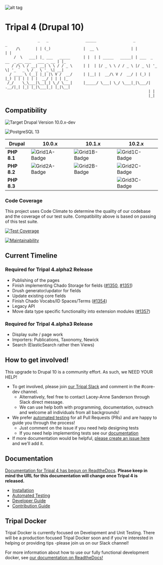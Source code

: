 ![alt tag](https://raw.githubusercontent.com/tripal/tripal/7.x-3.x/tripal/theme/images/tripal_logo.png)

# Tripal 4 (Drupal 10)

                   _   _                 _____                 _                                  _
         /\       | | (_)               |  __ \               | |                                | |
        /  \   ___| |_ ___   _____      | |  | | _____   _____| | ___  _ __  _ __ ___   ___ _ __ | |_
       / /\ \ / __| __| \ \ / / _ \     | |  | |/ _ \ \ / / _ \ |/ _ \| '_ \| '_ ` _ \ / _ \ '_ \| __|
      / ____ \ (__| |_| |\ V /  __/     | |__| |  __/\ V /  __/ | (_) | |_) | | | | | |  __/ | | | |_
     /_/    \_\___|\__|_| \_/ \___|     |_____/ \___| \_/ \___|_|\___/| .__/|_| |_| |_|\___|_| |_|\__|
                                                                      | |
                                                                      |_|


## Compatibility

![Target Drupal Version 10.0.x-dev](https://img.shields.io/badge/Target%20Drupal%20Version-10.0.x-informational)

![PostgreSQL 13](https://img.shields.io/badge/PostreSQL-13-success)

| Drupal      | 10.0.x          | 10.1.x          | 10.2.x          |
|-------------|-----------------|-----------------|-----------------|
| **PHP 8.1** | ![Grid1A-Badge] | ![Grid1B-Badge] | ![Grid1C-Badge] |
| **PHP 8.2** | ![Grid2A-Badge] | ![Grid2B-Badge] | ![Grid2C-Badge] |
| **PHP 8.3** |                 |                 | ![Grid3C-Badge] |

[Grid1A-Badge]: https://github.com/tripal/tripal/actions/workflows/MAIN-phpunit-php8.1_D10_0x.yml/badge.svg
[Grid1B-Badge]: https://github.com/tripal/tripal/actions/workflows/MAIN-phpunit-php8.1_D10_1x.yml/badge.svg
[Grid1C-Badge]: https://github.com/tripal/tripal/actions/workflows/MAIN-phpunit-php8.1_D10_2x.yml/badge.svg

[Grid2A-Badge]: https://github.com/tripal/tripal/actions/workflows/MAIN-phpunit-php8.2_D10_0x.yml/badge.svg
[Grid2B-Badge]: https://github.com/tripal/tripal/actions/workflows/MAIN-phpunit-php8.2_D10_1x.yml/badge.svg
[Grid2C-Badge]: https://github.com/tripal/tripal/actions/workflows/MAIN-phpunit-php8.2_D10_2x.yml/badge.svg

[Grid3C-Badge]: https://github.com/tripal/tripal/actions/workflows/MAIN-phpunit-php8.3_D10_2x.yml/badge.svg

### Code Coverage

This project uses Code Climate to determine the quality of our codebase and the coverage of our test suite. Compatibility above is based on passing of this test suite.

[![Test Coverage](https://api.codeclimate.com/v1/badges/994fcd39a0eef9cff742/test_coverage)](https://codeclimate.com/github/tripal/tripal/test_coverage)

[![Maintainability](https://api.codeclimate.com/v1/badges/994fcd39a0eef9cff742/maintainability)](https://codeclimate.com/github/tripal/tripal/maintainability)

## Current Timeline

### Required for Tripal 4.alpha2 Release

- Publishing of the pages
- Finish implementing Chado Storage for fields ([#1350](https://github.com/tripal/tripal/issues/1350), [#1351](https://github.com/tripal/tripal/issues/1351))
- Drush generator/updator for fields
- Update existing core fields
- Finish Chado Vocabs/ID Spaces/Terms ([#1354](https://github.com/tripal/tripal/issues/1354))
- Legacy API
- Move data type specific functionality into extension modules ([#1357](https://github.com/tripal/tripal/issues/1357))

### Required for Tripal 4.alpha3 Release

- Display suite / page work
- Importers: Publications, Taxonomy, Newick
- Search (ElasticSearch rather then Views)

## How to get involved!

This upgrade to Drupal 10 is a community effort. As such, we NEED YOUR HELP!

  - To get involved, please join [our Tripal Slack](http://tripal.info/join/slack) and comment in the #core-dev channel.
    - Alternatively, feel free to contact Lacey-Anne Sanderson through Slack direct message.
    - We can use help both with programming, documentation, outreach and welcome all individuals from all backgrounds!
  - We prefer [automated testing](https://tripaldoc.readthedocs.io/en/latest/dev_guide/testing.html) for all Pull Requests (PRs) and are happy to guide you through the process!
    - Just comment on the issue if you need help designing tests
    - If you need help implementing tests see our [documentation](https://tripaldoc.readthedocs.io/en/latest/dev_guide/testing.html)
  - If more documentation would be helpful, [please create an issue here](https://github.com/tripal/tripal_doc/issues) and we'll add it.

## Documentation

[Documentation for Tripal 4 has begun on ReadtheDocs](https://tripaldoc.readthedocs.io/en/latest/dev_guide.html). **Please keep in mind the URL for this documentation will change once Tripal 4 is released.**

  - [Installation](https://tripaldoc.readthedocs.io/en/latest/install.html)
  - [Automated Testing](https://tripaldoc.readthedocs.io/en/latest/dev_guide/testing.html)
  - [Developer Guide](https://tripaldoc.readthedocs.io/en/latest/dev_guide.html)
  - [Contribution Guide](https://tripaldoc.readthedocs.io/en/latest/contributing.html)

## Tripal Docker

Tripal Docker is currently focused on Development and Unit Testing. There will be a production focused Tripal Docker soon and if you're interested in helping or providing tips -please join us on our Slack channel!

For more information about how to use our fully functional development docker, see [our documentation on ReadtheDocs!](https://tripaldoc.readthedocs.io/en/latest/install/docker.html)
